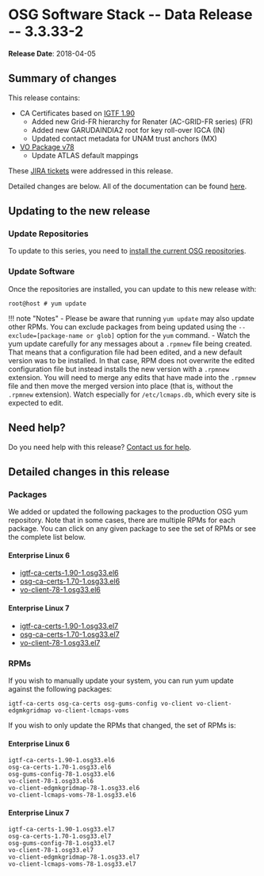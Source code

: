 OSG Software Stack -- Data Release -- 3.3.33-2
==============================================

**Release Date**: 2018-04-05

Summary of changes
------------------

This release contains:

-   CA Certificates based on [IGTF 1.90](http://dist.eugridpma.info/distribution/igtf/current/CHANGES)
    -   Added new Grid-FR hierarchy for Renater (AC-GRID-FR series) (FR)
    -   Added new GARUDAINDIA2 root for key roll-over IGCA (IN)
    -   Updated contact metadata for UNAM trust anchors (MX)
-   [VO Package v78](https://github.com/opensciencegrid/osg-vo-config/releases/tag/release-78)
    -   Update ATLAS default mappings

These [JIRA tickets](https://jira.opensciencegrid.org/issues/?jql=project%20%3D%20SOFTWARE%20AND%20fixVersion%20%3D%203.3.33-2%20ORDER%20BY%20priority%20DESC%2C%20key%20DESC) were addressed in this release.

Detailed changes are below. All of the documentation can be found [here](../../).

Updating to the new release
---------------------------

### Update Repositories

To update to this series, you need to [install the current OSG repositories](../../common/yum#install-osg-repositories).

### Update Software

Once the repositories are installed, you can update to this new release with:

``` console
root@host # yum update
```

!!! note "Notes"
    -   Please be aware that running `yum update` may also update other RPMs. You can exclude packages from being updated using the `--exclude=[package-name or glob]` option for the `yum` command.
    -   Watch the yum update carefully for any messages about a `.rpmnew` file being created. That means that a configuration file had been edited, and a new default version was to be installed. In that case, RPM does not overwrite the edited configuration file but instead installs the new version with a `.rpmnew` extension. You will need to merge any edits that have made into the `.rpmnew` file and then move the merged version into place (that is, without the `.rpmnew` extension). Watch especially for `/etc/lcmaps.db`, which every site is expected to edit.

Need help?
----------

Do you need help with this release? [Contact us for help](../../common/help).

Detailed changes in this release
--------------------------------

### Packages

We added or updated the following packages to the production OSG yum repository. Note that in some cases, there are multiple RPMs for each package. You can click on any given package to see the set of RPMs or see the complete list below.

#### Enterprise Linux 6

-   [igtf-ca-certs-1.90-1.osg33.el6](https://koji.chtc.wisc.edu/koji/search?match=glob&type=build&terms=igtf-ca-certs-1.90-1.osg33.el6)
-   [osg-ca-certs-1.70-1.osg33.el6](https://koji.chtc.wisc.edu/koji/search?match=glob&type=build&terms=osg-ca-certs-1.70-1.osg33.el6)
-   [vo-client-78-1.osg33.el6](https://koji.chtc.wisc.edu/koji/search?match=glob&type=build&terms=vo-client-78-1.osg33.el6)

#### Enterprise Linux 7

-   [igtf-ca-certs-1.90-1.osg33.el7](https://koji.chtc.wisc.edu/koji/search?match=glob&type=build&terms=igtf-ca-certs-1.90-1.osg33.el7)
-   [osg-ca-certs-1.70-1.osg33.el7](https://koji.chtc.wisc.edu/koji/search?match=glob&type=build&terms=osg-ca-certs-1.70-1.osg33.el7)
-   [vo-client-78-1.osg33.el7](https://koji.chtc.wisc.edu/koji/search?match=glob&type=build&terms=vo-client-78-1.osg33.el7)

### RPMs

If you wish to manually update your system, you can run yum update against the following packages:

    igtf-ca-certs osg-ca-certs osg-gums-config vo-client vo-client-edgmkgridmap vo-client-lcmaps-voms

If you wish to only update the RPMs that changed, the set of RPMs is:

#### Enterprise Linux 6

``` file
igtf-ca-certs-1.90-1.osg33.el6
osg-ca-certs-1.70-1.osg33.el6
osg-gums-config-78-1.osg33.el6
vo-client-78-1.osg33.el6
vo-client-edgmkgridmap-78-1.osg33.el6
vo-client-lcmaps-voms-78-1.osg33.el6
```

#### Enterprise Linux 7

``` file
igtf-ca-certs-1.90-1.osg33.el7
osg-ca-certs-1.70-1.osg33.el7
osg-gums-config-78-1.osg33.el7
vo-client-78-1.osg33.el7
vo-client-edgmkgridmap-78-1.osg33.el7
vo-client-lcmaps-voms-78-1.osg33.el7
```

